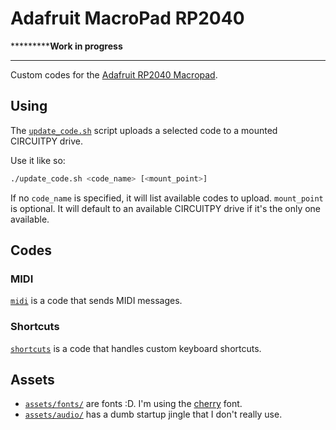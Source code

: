 # Adafruit MacroPad RP2040
***********Work in progress**
****
Custom codes for the [Adafruit RP2040 Macropad](https://learn.adafruit.com/adafruit-macropad-rp2040).

## Using
The [`update_code.sh`](/update_code.sh) script uploads a selected code to a mounted CIRCUITPY drive.

Use it like so:
```sh
./update_code.sh <code_name> [<mount_point>]
```

If no `code_name` is specified, it will list available codes to upload.
`mount_point` is optional. It will default to an available CIRCUITPY drive if it's the only one available.

## Codes
### MIDI
[`midi`](/codes/midi/code.py) is a code that sends MIDI messages.

### Shortcuts
[`shortcuts`](/codes/shortcuts/code.py) is a code that handles custom keyboard shortcuts.

## Assets
- [`assets/fonts/`](/assets/fonts/) are fonts :D. I'm using the [cherry](https://github.com/turquoise-hexagon/cherry) font.
- [`assets/audio/`](/assets/audio/) has a dumb startup jingle that I don't really use.
